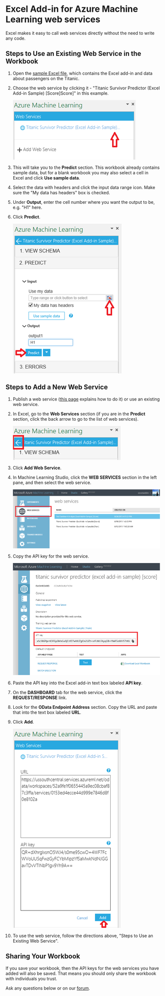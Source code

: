 <properties
    pageTitle="Excel add-in for Machine Learning web services | Microsoft Azure"
    description="How to use Azure Machine Learning web services directly in Excel without writing any code."
    services="machine-learning"
    documentationCenter=""
    authors="tedway"
    manager="paulettm"
    editor="cgronlun"
    tags=""/>

<tags
    ms.service="machine-learning"
    ms.devlang="na"
    ms.topic="article"
    ms.tgt_pltfrm="na"
    ms.workload="data-services"
    ms.date="11/23/2015"
    ms.author="tedway;garye" />

# Excel Add-in for Azure Machine Learning web services
Excel makes it easy to call web services directly without the need to write any code.

## Steps to Use an Existing Web Service in the Workbook
1. Open the [sample Excel file](http://aka.ms/amlexcel-sample-2), which contains the Excel add-in and data about passengers on the Titanic.
2. Choose the web service by clicking it - "Titanic Survivor Predictor (Excel Add-in Sample) [Score]Score]" in this example.

    ![Select web service][01]

3. This will take you to the **Predict** section.  This workbook already contains sample data, but for a blank workbook you may also select a cell in Excel and click **Use sample data**.

4. Select the data with headers and click the input data range icon.  Make sure the "My data has headers" box is checked.
5. Under **Output**, enter the cell number where you want the output to be, e.g. "H1" here.
6. Click **Predict**.

    ![Predict section][02]


## Steps to Add a New Web Service
1. Publish a web service ([this page](machine-learning-walkthrough-5-publish-web-service.md) explains how to do it) or use an existing web service.
2. In Excel, go to the **Web Services** section (if you are in the **Predict** section, click the back arrow to go to the list of web services).

    ![Go to web service selection][03]

3. Click **Add Web Service**.

4. In Machine Learning Studio, click the **WEB SERVICES** section in the left pane, and then select the web service.

    ![Studio select web service][04]

5. Copy the API key for the web service.

    ![Studio API key][05]

6. Paste the API key into the Excel add-in text box labeled **API key**.

7. On the **DASHBOARD** tab for the web service, click the **REQUEST/RESPONSE** link.
8. Look for the **OData Endpoint Address** section.  Copy the URL and paste that into the text box labeled **URL**.
9. Click **Add**.

    ![URL and API key][06]

10. To use the web service, follow the directions above, "Steps to Use an Existing Web Service".


## Sharing Your Workbook
If you save your workbook, then the API keys for the web services you have added will also be saved.  That means you should only share the workbook with individuals you trust.

Ask any questions below or on our [forum](http://go.microsoft.com/fwlink/?LinkID=403669clcid=0x409).

[01]: ./media/machine-learning-excel-add-in-for-web-services/image1.png
[02]: ./media/machine-learning-excel-add-in-for-web-services/image2.png
[03]: ./media/machine-learning-excel-add-in-for-web-services/image3.png
[04]: ./media/machine-learning-excel-add-in-for-web-services/image4.png
[05]: ./media/machine-learning-excel-add-in-for-web-services/image5.png
[06]: ./media/machine-learning-excel-add-in-for-web-services/image6.png
